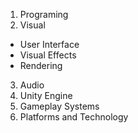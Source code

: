 1. Programing
2. Visual
  - User Interface
  - Visual Effects
  - Rendering
3. Audio
4. Unity Engine
5. Gameplay Systems
6. Platforms and Technology
